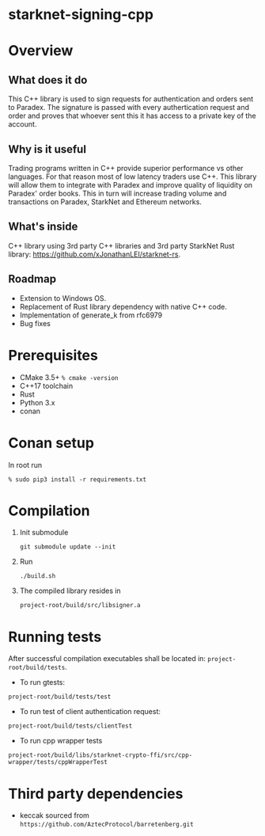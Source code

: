 # starknet-signing-cpp

# Overview
## What does it do
This C++ library is used to sign requests for authentication and orders sent to Paradex.
The signature is passed with every authertication request and order and proves that whoever sent this it has access to a private key of the account.

## Why is it useful
Trading programs written in C++ provide superior performance vs other languages. For that reason most of low latency traders use C++.
This library will allow them to integrate with Paradex and improve quality of liquidity on Paradex' order books.
This in turn will increase trading volume and transactions on Paradex, StarkNet and Ethereum networks.

## What's inside
C++ library using 3rd party C++ libraries and 3rd party StarkNet Rust library: <https://github.com/xJonathanLEI/starknet-rs>.

## Roadmap
* Extension to Windows OS.
* Replacement of Rust library dependency with native C++ code.
* Implementation of generate_k from rfc6979
* Bug fixes
  
# Prerequisites
- CMake 3.5+ ```% cmake -version```
- C++17 toolchain
- Rust
- Python 3.x
- conan

# Conan setup
In root run 
```
% sudo pip3 install -r requirements.txt
```

# Compilation
1)  Init submodule
    ```
    git submodule update --init
    ```

2)  Run
    ```
    ./build.sh
    ```
3) The compiled library resides in
   ```
   project-root/build/src/libsigner.a
   ```    
# Running tests

After successful compilation executables shall be located in: `project-root/build/tests`.

- To run gtests:
```
project-root/build/tests/test
```

- To run test of client authentication request:
```
project-root/build/tests/clientTest
```

- To run cpp wrapper tests
```
project-root/build/libs/starknet-crypto-ffi/src/cpp-wrapper/tests/cppWrapperTest
```

# Third party dependencies
- keccak sourced from `https://github.com/AztecProtocol/barretenberg.git`
